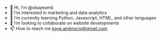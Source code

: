 - 👋 Hi, I’m @okayeamb
- 👀 I’m interested in marketing and data analytics
- 🌱 I’m currently learning Python, Javascript, HTML, and other languages
- 💞️ I’m looking to collaborate on website developments
- 📫 How to reach me kaye.ambrocio@gmail.com

<!--
--->
